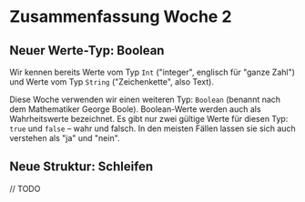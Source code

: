 # Zusammenfassung Woche 2

## Neuer Werte-Typ: Boolean

Wir kennen bereits Werte vom Typ `Int`
("integer", englisch für "ganze Zahl")
und Werte vom Typ `String` ("Zeichenkette", also Text).

Diese Woche verwenden wir einen weiteren Typ:
`Boolean` (benannt nach dem Mathematiker George Boole).
Boolean-Werte werden auch als Wahrheitswerte bezeichnet.
Es gibt nur zwei gültige Werte für diesen Typ:
`true` und `false` – wahr und falsch.
In den meisten Fällen lassen sie sich auch verstehen als
"ja" und "nein".

## Neue Struktur: Schleifen

// TODO
